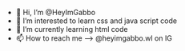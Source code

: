 - 👋 Hi, I’m @HeyImGabbo
- 👀 I’m interested to learn css and java script code
- 🌱 I’m currently learning html code
- 📫 How to reach me --> @heyimgabbo.wl on IG

<!---
HeyImGabbo/HeyImGabbo is a ✨ special ✨ repository because its `README.md` (this file) appears on your GitHub profile.
You can click the Preview link to take a look at your changes.
--->
